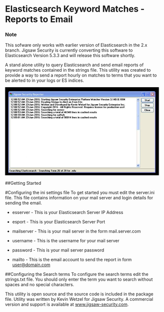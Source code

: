 # Elasticsearch Keyword Matches - Reports to Email

### Note
This sofware only works with earlier version of Elasticsearch in the 2.x branch. Jigsaw Security is currently converting this software to Elasticsearch Version 5.3.3 and will release this software shortly. 

A stand alone utility to query Elasticsearch and send email reports of keyword matches contained in the strings file. This utility was created to provide a way to send a report hourly on matches to terms that you want to be alerted to in your logs or ES indices. 

![Screenshot](https://github.com/jigsawsecurity/elasticsearchalerting/blob/master/ESA.PNG?raw=true "Screenshot")

##Getting Started

#Configuring the ini settings file
To get started you must edit the server.ini file. This file contains information on your mail server and login details for sending the email. 

- esserver - This is your Elasticsearch Server IP Address

- esport - This is your Elasticsearch Server Port

- mailserver - This is your mail server in the form mail.server.com

- username - This is the username for your mail server

- password - This is your mail server password

- mailto - This is the email account to send the report in form user@domain.com

##Configuring the Search terms
To configure the search terms edit the strings.txt file. You should only enter the term you want to search without spaces and no special characters. 

This utility is open source and the source code is included in the package file. Utility was written by Kevin Wetzel for Jigsaw Security. A commercial version and support is available at www.jigsaw-security.com. 


